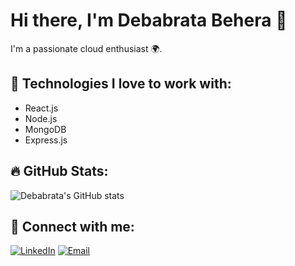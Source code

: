 # Hi there, I'm Debabrata Behera 👋

I'm a passionate cloud enthusiast 🌍.

## 🚀 Technologies I love to work with:
- React.js
- Node.js
- MongoDB
- Express.js

## 🔥 GitHub Stats:
![Debabrata's GitHub stats](https://github-readme-stats.vercel.app/api?username=deba22cops&show_icons=true&theme=radical)

## 💼 Connect with me:
[![LinkedIn](https://img.shields.io/badge/LinkedIn-blue)](https://www.linkedin.com/in/deba06/)
[![Email](https://img.shields.io/badge/Email-red)](mailto:debabrata22behera@gmail.com)


